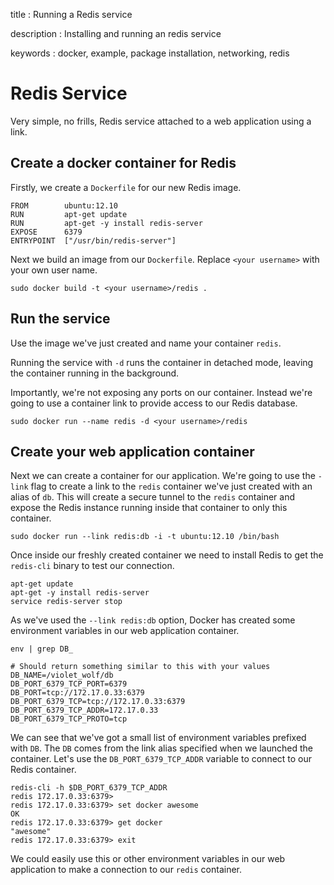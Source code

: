 title
:   Running a Redis service

description
:   Installing and running an redis service

keywords
:   docker, example, package installation, networking, redis

# Redis Service

Very simple, no frills, Redis service attached to a web application
using a link.

## Create a docker container for Redis

Firstly, we create a `Dockerfile` for our new Redis image.

~~~~ {.sourceCode .bash}
FROM        ubuntu:12.10
RUN         apt-get update
RUN         apt-get -y install redis-server
EXPOSE      6379
ENTRYPOINT  ["/usr/bin/redis-server"]
~~~~

Next we build an image from our `Dockerfile`. Replace `<your username>`
with your own user name.

~~~~ {.sourceCode .bash}
sudo docker build -t <your username>/redis .
~~~~

## Run the service

Use the image we've just created and name your container `redis`.

Running the service with `-d` runs the container in detached mode,
leaving the container running in the background.

Importantly, we're not exposing any ports on our container. Instead
we're going to use a container link to provide access to our Redis
database.

~~~~ {.sourceCode .bash}
sudo docker run --name redis -d <your username>/redis
~~~~

## Create your web application container

Next we can create a container for our application. We're going to use
the `-link` flag to create a link to the `redis` container we've just
created with an alias of `db`. This will create a secure tunnel to the
`redis` container and expose the Redis instance running inside that
container to only this container.

~~~~ {.sourceCode .bash}
sudo docker run --link redis:db -i -t ubuntu:12.10 /bin/bash
~~~~

Once inside our freshly created container we need to install Redis to
get the `redis-cli` binary to test our connection.

~~~~ {.sourceCode .bash}
apt-get update
apt-get -y install redis-server
service redis-server stop
~~~~

As we've used the `--link redis:db` option, Docker has created some
environment variables in our web application container.

~~~~ {.sourceCode .bash}
env | grep DB_

# Should return something similar to this with your values 
DB_NAME=/violet_wolf/db
DB_PORT_6379_TCP_PORT=6379
DB_PORT=tcp://172.17.0.33:6379
DB_PORT_6379_TCP=tcp://172.17.0.33:6379
DB_PORT_6379_TCP_ADDR=172.17.0.33
DB_PORT_6379_TCP_PROTO=tcp
~~~~

We can see that we've got a small list of environment variables prefixed
with `DB`. The `DB` comes from the link alias specified when we launched
the container. Let's use the `DB_PORT_6379_TCP_ADDR` variable to connect
to our Redis container.

~~~~ {.sourceCode .bash}
redis-cli -h $DB_PORT_6379_TCP_ADDR
redis 172.17.0.33:6379>
redis 172.17.0.33:6379> set docker awesome
OK
redis 172.17.0.33:6379> get docker
"awesome"
redis 172.17.0.33:6379> exit
~~~~

We could easily use this or other environment variables in our web
application to make a connection to our `redis` container.
